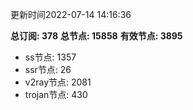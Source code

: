 更新时间2022-07-14 14:16:36

**总订阅: 378**
**总节点: 15858**
**有效节点: 3895**
- ss节点: 1357
- ssr节点: 26
- v2ray节点: 2081
- trojan节点: 430
